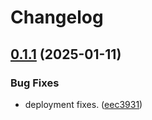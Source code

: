 # Changelog

## [0.1.1](https://github.com/ezeikel/cuurly/compare/tsconfig-v0.1.0...tsconfig-v0.1.1) (2025-01-11)


### Bug Fixes

* deployment fixes. ([eec3931](https://github.com/ezeikel/cuurly/commit/eec39317de2000021a8213fa21f232aff1cf2f13))

